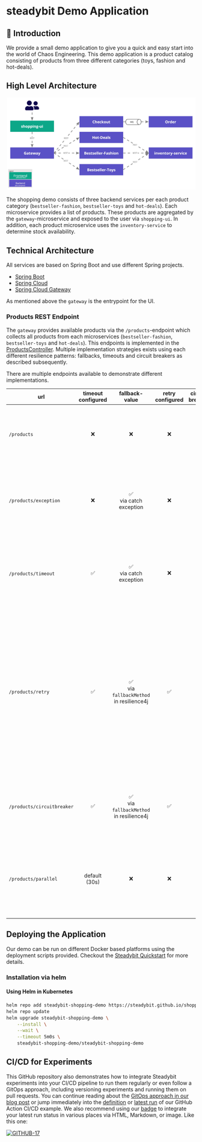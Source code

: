 # steadybit Demo Application

## 📝 Introduction

We provide a small demo application to give you a quick and easy start into the world of Chaos Engineering.
This demo application is a product catalog consisting of products from three different categories (toys, fashion and hot-deals).

## High Level Architecture

![Architecture](./architecture.jpg)

The shopping demo consists of three backend services per each product category (`bestseller-fashion`, `bestseller-toys` and `hot-deals`).
Each microservice provides a list of products.
These products are aggregated by the `gateway`-microservice and exposed to the user via `shopping-ui`.
In addition, each product microservice uses the `inventory-service` to determine stock availability.

## Technical Architecture

All services are based on Spring Boot and use different Spring projects.

- [Spring Boot](https://spring.io/projects/spring-boot)
- [Spring Cloud](https://spring.io/projects/spring-cloud)
- [Spring Cloud Gateway](https://spring.io/projects/spring-cloud-gateway)

As mentioned above the `gateway` is the entrypoint for the UI.

### Products REST Endpoint

The `gateway` provides available products via the `/products`-endpoint which collects all products from each
microservices (`bestseller-fashion`, `bestseller-toys` and `hot-deals`).
This endpoints is implemented in the [ProductsController](blob/master/gateway/src/main/java/com/steadybit/demo/shopping/gateway/ProductsController.java).
Multiple implementation strategies exists using each different resilience patterns: fallbacks, timeouts and circuit breakers as described subsequently.

There are multiple endpoints available to demonstrate different implementations.

| url                        | timeout configured |                       fallback-value                       |  retry configured  |  circuit breaker   | fails                                                                                                                                                                                                                                                                                                                                                                                                                             |
|----------------------------|:------------------:|:----------------------------------------------------------:|:------------------:|:------------------:|-----------------------------------------------------------------------------------------------------------------------------------------------------------------------------------------------------------------------------------------------------------------------------------------------------------------------------------------------------------------------------------------------------------------------------------|
| `/products`                |        :x:         |                            :x:                             |        :x:         |        :x:         | - if a microservice is not reachable or returning an error: :red_circle: HTTP 500 <br>- if a microservice is not responding fast: :red_circle: the whole response will be delayed infinite                                                                                                                                                                                                                                        |
| `/products/exception`      |        :x:         |         :white_check_mark:<br>via catch exception          |        :x:         |        :x:         | - if a microservice is not reachable or returning an error: :white_check_mark: products of the category are omitted<br>- if a microservice is not responding fast: :red_circle: the whole response will be delayed infinite                                                                                                                                                                                                       |
| `/products/timeout`        | :white_check_mark: |         :white_check_mark:<br>via catch exception          |        :x:         |        :x:         | - if a microservice is not reachable or returning an error: :white_check_mark: products of the category are omitted<br>- if a microservice is not responding fast: :white_check_mark: products of the category are omitted                                                                                                                                                                                                        |
| `/products/retry`          | :white_check_mark: | :white_check_mark:<br>via `fallbackMethod` in resilience4j | :white_check_mark: |        :x:         | like `/products/timeout`, but with max 3 retries each 500ms if a microservice-request isn't successfull.<br>Pro:<br>- :+1: potential recovery from short-term problems<br>Con:<br>- :-1: increasing load on microservices<br>- :-1: increasing response time<br><br>There is also an [blog post](https://steadybit.com/blog/retries-with-resilience4j-and-how-to-check-in-your-real-world-environment) about this implementation. |
| `/products/circuitbreaker` | :white_check_mark: | :white_check_mark:<br>via `fallbackMethod` in resilience4j | :white_check_mark: | :white_check_mark: | like `/products/retry` but with a circuit breaker which is preventing a failing microservice from overload (also from retries) and allow it to recover                                                                                                                                                                                                                                                                            |
| `/products/parallel`       |   default (30s)    |                            :x:                             |        :x:         |        :x:         | Alternative implementation to show a parallelized way of fetching the products. This saves time, but the implementation has the same problems like the basic implementation.                                                                                                                                                                                                                                                      |

## Deploying the Application

Our demo can be run on different Docker based platforms using the deployment scripts provided.
Checkout the [Steadybit Quickstart](https://docs.steadybit.com/quick-start/deploy-example-application) for more details.

### Installation via helm

#### Using Helm in Kubernetes

```sh
helm repo add steadybit-shopping-demo https://steadybit.github.io/shopping-demo
helm repo update
helm upgrade steadybit-shopping-demo \
    --install \
    --wait \
    --timeout 5m0s \
    steadybit-shopping-demo/steadybit-shopping-demo
```

## CI/CD for Experiments
This GitHub repository also demonstrates how to integrate Steadybit experiments into your CI/CD pipeline to run them regularly or even follow a GitOps approach, including versioning experiments and running them on pull requests.
You can continue reading about the [GitOps approach in our blog post](https://steadybit.com/blog/boost-your-gitops-practices-by-integrating-chaos-engineering-with-steadybit) or jump immediately into the [definition](https://github.com/steadybit/shopping-demo/blob/develop/.github/workflows/run-experiments.yml) or [latest run](https://github.com/steadybit/shopping-demo/actions/workflows/run-experiments.yml) of our GitHub Action CI/CD example.
We also recommend using our [badge](https://docs.steadybit.com/integrate-with-steadybit/badges) to integrate your latest run status in various places via HTML, Markdown, or image.
Like this one:

[![GITHUB-17](https://platform.steadybit.com/api/experiments/GITHUB-17/badge.svg?tenantKey=demo&scale=1})](https://platform.steadybit.com/experiments/GITHUB/edit/GITHUB-17?tenant=demo)